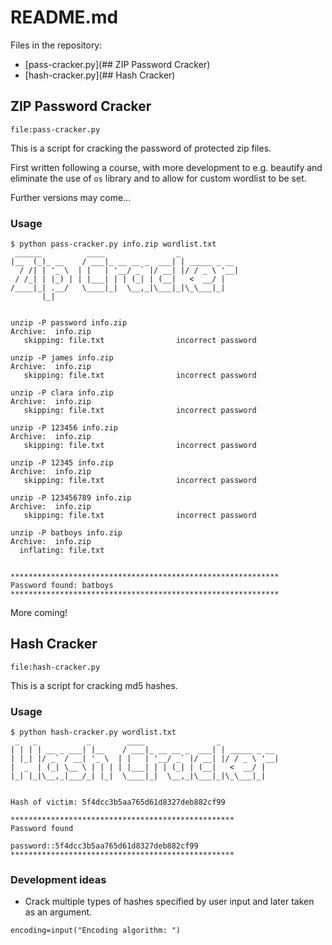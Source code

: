 # README.md
Files in the repository:
* [pass-cracker.py](## ZIP Password Cracker)
* [hash-cracker.py](## Hash Cracker)

## ZIP Password Cracker
`file:pass-cracker.py`

This is a script for cracking the password of protected zip files.

First written following a course, with more development to e.g. beautify and eliminate the use of `os` library and to allow for custom wordlist to be set.

Further versions may come...

### Usage

```
$ python pass-cracker.py info.zip wordlist.txt
 ______          ____                _             
|__  (_)_ __    / ___|_ __ __ _  ___| | _____ _ __ 
  / /| | '_ \  | |   | '__/ _` |/ __| |/ / _ \ '__|
 / /_| | |_) | | |___| | | (_| | (__|   <  __/ |   
/____|_| .__/   \____|_|  \__,_|\___|_|\_\___|_|   
       |_|                                         


unzip -P password info.zip
Archive:  info.zip
   skipping: file.txt                incorrect password

unzip -P james info.zip
Archive:  info.zip
   skipping: file.txt                incorrect password

unzip -P clara info.zip
Archive:  info.zip
   skipping: file.txt                incorrect password

unzip -P 123456 info.zip
Archive:  info.zip
   skipping: file.txt                incorrect password

unzip -P 12345 info.zip
Archive:  info.zip
   skipping: file.txt                incorrect password

unzip -P 123456789 info.zip
Archive:  info.zip
   skipping: file.txt                incorrect password

unzip -P batboys info.zip
Archive:  info.zip
  inflating: file.txt                


************************************************************
Password found: batboys
************************************************************
```

More coming!

## Hash Cracker
`file:hash-cracker.py`

This is a script for cracking md5 hashes.

### Usage
```
$ python hash-cracker.py wordlist.txt
 _   _           _        ____                _             
| | | | __ _ ___| |__    / ___|_ __ __ _  ___| | _____ _ __ 
| |_| |/ _` / __| '_ \  | |   | '__/ _` |/ __| |/ / _ \ '__|
|  _  | (_| \__ \ | | | | |___| | | (_| | (__|   <  __/ |   
|_| |_|\__,_|___/_| |_|  \____|_|  \__,_|\___|_|\_\___|_|   
                                                            

Hash of victim: 5f4dcc3b5aa765d61d8327deb882cf99

**************************************************
Password found

password::5f4dcc3b5aa765d61d8327deb882cf99
**************************************************
```

### Development ideas

- Crack multiple types of hashes specified by user input and later taken as an argument.

```
encoding=input("Encoding algorithm: ")
```


